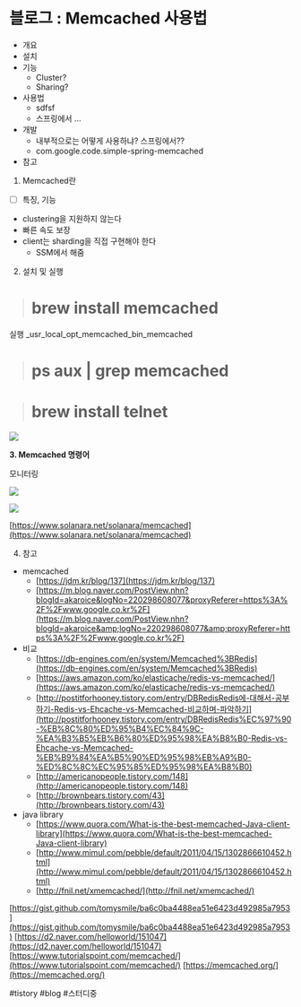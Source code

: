 # 블로그 : Memcached 사용법
* 개요
* 설치
* 기능
	* Cluster?
	* Sharing?
* 사용법
	* sdfsf
	* 스프링에서 …
* 개발
	* 내부적으로는 어떻게 사용하냐? 스프링에서??
	* com.google.code.simple-spring-memcached
* 참고

1. Memcached란

- [ ] 특징, 기능
* clustering을 지원하지 않는다
* 빠른 속도 보장
* client는 sharding을 직접 구현해야 한다
	* SSM에서 해줌

2. 설치 및 실행
># brew install memcached

실행
_usr_local_opt_memcached_bin_memcached

># ps aux | grep memcached

># brew install telnet

![](%EB%B8%94%EB%A1%9C%EA%B7%B8%20%20Memcached%20%EC%82%AC%EC%9A%A9%EB%B2%95/image_3.png)

**3. Memcached 명령어**

모니터링

![](%EB%B8%94%EB%A1%9C%EA%B7%B8%20%20Memcached%20%EC%82%AC%EC%9A%A9%EB%B2%95/image_1.png)

![](%EB%B8%94%EB%A1%9C%EA%B7%B8%20%20Memcached%20%EC%82%AC%EC%9A%A9%EB%B2%95/image_2.png)

[https://www.solanara.net/solanara/memcached](https://www.solanara.net/solanara/memcached)

4. 참고

* memcached
	* [https://jdm.kr/blog/137](https://jdm.kr/blog/137)
	* [https://m.blog.naver.com/PostView.nhn?blogId=akaroice&logNo=220298608077&proxyReferer=https%3A%2F%2Fwww.google.co.kr%2F](https://m.blog.naver.com/PostView.nhn?blogId=akaroice&amp;logNo=220298608077&amp;proxyReferer=https%3A%2F%2Fwww.google.co.kr%2F)
* 비교
	* [https://db-engines.com/en/system/Memcached%3BRedis](https://db-engines.com/en/system/Memcached%3BRedis)
	* [https://aws.amazon.com/ko/elasticache/redis-vs-memcached/](https://aws.amazon.com/ko/elasticache/redis-vs-memcached/)
	* [http://postitforhooney.tistory.com/entry/DBRedisRedis에-대해서-공부하기-Redis-vs-Ehcache-vs-Memcached-비교하며-파악하기](http://postitforhooney.tistory.com/entry/DBRedisRedis%EC%97%90-%EB%8C%80%ED%95%B4%EC%84%9C-%EA%B3%B5%EB%B6%80%ED%95%98%EA%B8%B0-Redis-vs-Ehcache-vs-Memcached-%EB%B9%84%EA%B5%90%ED%95%98%EB%A9%B0-%ED%8C%8C%EC%95%85%ED%95%98%EA%B8%B0)
	* [http://americanopeople.tistory.com/148](http://americanopeople.tistory.com/148)
	* [http://brownbears.tistory.com/43](http://brownbears.tistory.com/43)
* java library
	* [https://www.quora.com/What-is-the-best-memcached-Java-client-library](https://www.quora.com/What-is-the-best-memcached-Java-client-library)
	* [http://www.mimul.com/pebble/default/2011/04/15/1302866610452.html](http://www.mimul.com/pebble/default/2011/04/15/1302866610452.html)
	* [http://fnil.net/xmemcached/](http://fnil.net/xmemcached/)

[https://gist.github.com/tomysmile/ba6c0ba4488ea51e6423d492985a7953](https://gist.github.com/tomysmile/ba6c0ba4488ea51e6423d492985a7953)
[https://d2.naver.com/helloworld/151047](https://d2.naver.com/helloworld/151047)
[https://www.tutorialspoint.com/memcached/](https://www.tutorialspoint.com/memcached/)
[https://memcached.org/](https://memcached.org/)

#tistory #blog #스터디중